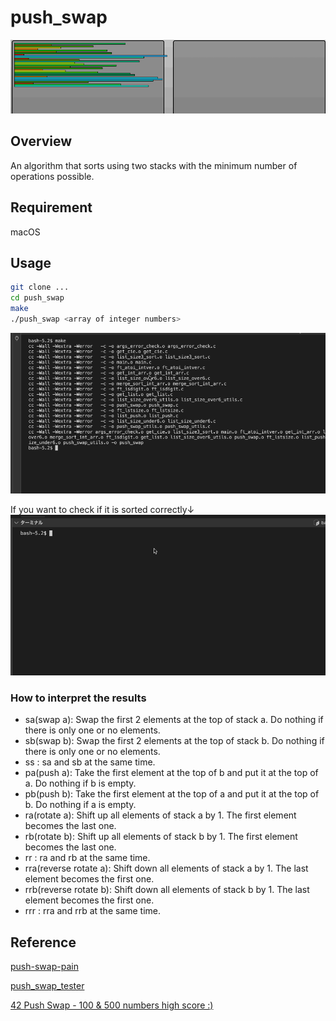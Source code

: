 # push_swap
![gif](https://github.com/retakashi/push_swap/blob/main/images/push_swap_visual.gif)

## Overview
An algorithm that sorts using two stacks with the minimum number of operations possible.

## Requirement
macOS
## Usage
``` bash
git clone ...
cd push_swap
make
./push_swap <array of integer numbers>
```
![gif](https://github.com/retakashi/push_swap/blob/main/images/push_swap.gif)

If you want to check if it is sorted correctly↓
![gif](https://github.com/retakashi/push_swap/blob/main/images/push_swap_checker.gif)

### How to interpret the results
 - sa(swap a): Swap the first 2 elements at the top of stack a.
    Do nothing if there is only one or no elements.
 - sb(swap b): Swap the first 2 elements at the top of stack b.
    Do nothing if there is only one or no elements.
 - ss : sa and sb at the same time.
 - pa(push a): Take the first element at the top of b and put it at the top of a.
    Do nothing if b is empty.
 - pb(push b): Take the first element at the top of a and put it at the top of b.
    Do nothing if a is empty.
 - ra(rotate a): Shift up all elements of stack a by 1.
    The first element becomes the last one.
 - rb(rotate b): Shift up all elements of stack b by 1.
    The first element becomes the last one.
 - rr : ra and rb at the same time.
 - rra(reverse rotate a): Shift down all elements of stack a by 1.
    The last element becomes the first one.
 - rrb(reverse rotate b): Shift down all elements of stack b by 1.
    The last element becomes the first one.
 - rrr : rra and rrb at the same time.

## Reference
[push-swap-pain](https://github.com/kaaaaakun/push-swap-pain)

[push_swap_tester](https://github.com/nafuka11/push_swap_tester)

[42 Push Swap - 100 & 500 numbers high score :)](https://www.youtube.com/watch?v=2aMrmWOgLvU)

